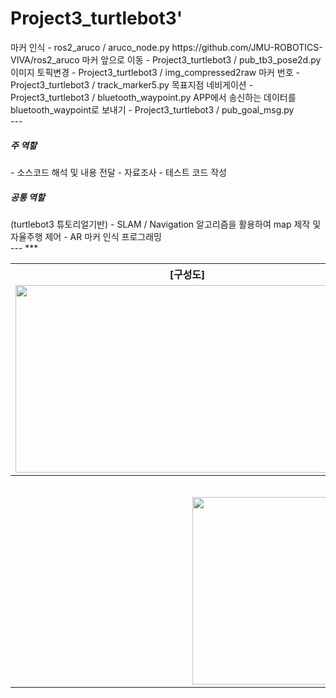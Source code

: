 # Project3_turtlebot3'
<div>
마커 인식	- ros2_aruco / aruco_node.py    
https://github.com/JMU-ROBOTICS-VIVA/ros2_aruco    
마커 앞으로 이동 - Project3_turtlebot3 / pub_tb3_pose2d.py    
이미지 토픽변경	- Project3_turtlebot3 / img_compressed2raw    
마커 번호  	- Project3_turtlebot3 / track_marker5.py    
목표지점 네비게이션 - Project3_turtlebot3 / bluetooth_waypoint.py    
APP에서 송신하는 데이터를 bluetooth_waypoint로 보내기 - Project3_turtlebot3 / pub_goal_msg.py    
</div>
---
<div>
<h5>주 역할</h5>
- 소스코드 해석 및 내용 전달  
- 자료조사  
- 테스트 코드 작성  

<h5>공통 역할</h5>
(turtlebot3 튜토리얼기반)  
- SLAM / Navigation 알고리즘을 활용하여 map 제작 및 자율주행 제어  
- AR 마커 인식 프로그래밍  
</div>
---
***
<table>
  <tr>
    <th>
      [구성도]
    </th>
    <th>
      [구현모습]
    </th>
  </tr> 
  <tr>
    <td>
      <img src="https://user-images.githubusercontent.com/77370836/224692546-ce31f34f-9563-4815-b7b1-38ea10c3dade.png" width="550" height="300">
    </td>
    <td>
      <img src="https://user-images.githubusercontent.com/77370836/224692660-e935e5fe-21e5-4f27-a68a-4d9d803c0c78.png" width="550" height="300">
    </td>
  </tr>
  <tr>
    <th colspan="2">
      [프로젝트 영상]
    </th>
  </tr>
  <tr>
    <td colspan="2" align=center>
      <img src="https://user-images.githubusercontent.com/77370836/224596940-4b87ff9f-50c3-4b59-bad4-ab3b9b408a2f.gif" width="550" height="300">
    </td>
  </tr>
</table>

